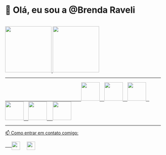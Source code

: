 
<div><h1>👋 Olá, eu sou a @Brenda Raveli </div>                        
<br><div class="d-flex justify-content-center">
<a href="https://github.com/BrendaRaveli/"/>
  <img height="150cm" src="https://github-readme-stats.vercel.app/api?username=BrendaRaveli&theme=dracula&show_icons=true&include_all_commits=true&count_private"/>
  <img height="150cm" src="https://github-readme-stats.vercel.app/api/top-langs/?username=BrendaRaveli&layout=compact&theme=dracula&show_icons=true&include_all_commits=true&count_private"/>

  <hr>
</div>
<div class="d-flex justify-content-center">
<link rel="stylesheet" href="https://cdn.jsdelivr.net/gh/devicons/devicon@v2.14.0/devicon.min.css">
<i class="devicon-csharp-line colored"></i>
  &ensp;
&ensp;&ensp;&ensp;&ensp;&ensp;&ensp;&ensp;&ensp;&ensp;&ensp;&ensp;&ensp;&ensp;&ensp;&ensp;&ensp;&ensp;&ensp;&ensp;&ensp;&ensp;&ensp;&ensp;&ensp;&ensp;&ensp;&ensp;&ensp;&ensp;&ensp;&ensp;&ensp;&ensp;
<img height="60cm" src="https://cdn.jsdelivr.net/gh/devicons/devicon/icons/csharp/csharp-original.svg" />
  &ensp;
<img height="60cm" src="https://cdn.jsdelivr.net/gh/devicons/devicon/icons/dotnetcore/dotnetcore-original.svg" />
  &ensp;
<img height="60cm" src="https://cdn.jsdelivr.net/gh/devicons/devicon/icons/angularjs/angularjs-original.svg" />
  &ensp;
 <img height="60cm" src="https://cdn.jsdelivr.net/gh/devicons/devicon/icons/html5/html5-plain-wordmark.svg" />
   &ensp;
 <img height="60cm" src="https://cdn.jsdelivr.net/gh/devicons/devicon/icons/css3/css3-original-wordmark.svg" />
  &ensp;
 <img height="60cm" 60cm="https://cdn.jsdelivr.net/gh/devicons/devicon/icons/javascript/javascript-plain.svg" />
  
<img height="60cm" src="https://cdn.jsdelivr.net/gh/devicons/devicon/icons/java/java-original-wordmark.svg" />
</div>
 
 <hr>
  <div>

<p> 📫 Como entrar em contato comigo:</p>&ensp;&ensp;&ensp;<a href="https://www.linkedin.com/in/brenda-raveli-b546a6209/" target"_blank"><img align="center" height="27cm" src="https://img.shields.io/badge/LinkedIn-0077B5?style=for-the-badge&logo=linkedin&logoColor=white" target"_blank" ></a> &ensp;&ensp;
<a href="mailto:Brendaraveli00@gmail.com"><img align="center" height="27cm" src="https://img.shields.io/badge/Gmail-D14836?style=for-the-badge&logo=gmail&logoColor=white" target"_blank" ></a>&ensp;

  </div>
</div>


<!---
BrendaRaveli/BrendaRaveli is a ✨ special ✨ repository because its `README.md` (this file) appears on your GitHub profile.
You can click the Preview link to take a look at your changes.
--->
